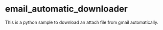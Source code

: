 # email_automatic_downloader
This is a python sample to download an attach file from gmail automatically.
